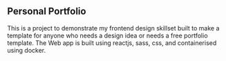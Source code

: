 ## Personal Portfolio

This is a project to demonstrate my frontend design skillset built to make a template for anyone who needs a design idea or needs a free portfolio template. The Web app is built using reactjs, sass, css, and containerised using docker.
